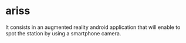 ariss
=====

It consists in an augmented reality android application that will enable to spot the station by using a smartphone camera.
